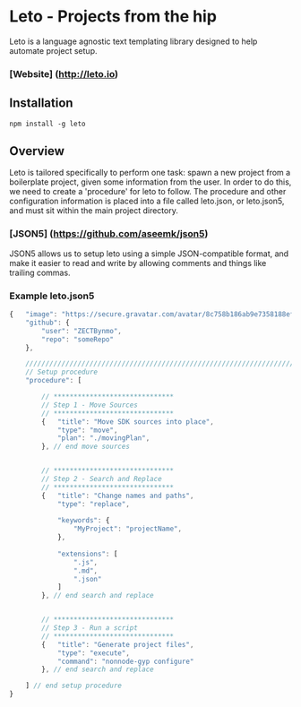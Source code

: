 # Leto - Projects from the hip

Leto is a language agnostic text templating library designed to help automate project setup.

### [Website] (http://leto.io)

## Installation

```
npm install -g leto
```

## Overview

Leto is tailored specifically to perform one task: spawn a new project from a boilerplate project, given some information from the user. In order to do this, we need to create a 'procedure' for leto to follow. The procedure and other configuration information is placed into a file called leto.json, or leto.json5, and must sit within the main project directory.

### [JSON5] (https://github.com/aseemk/json5)

JSON5 allows us to setup leto using a simple JSON-compatible format, and make it easier to read and write by allowing comments and things like trailing commas.

### Example leto.json5

```js
{   "image": "https://secure.gravatar.com/avatar/8c758b186ab9e7358188ef30672ce84e?s=496&d=retro",                                                 
    "github": {                                                           
        "user": "ZECTBynmo",                                              
        "repo": "someRepo"
    }, 

    ////////////////////////////////////////////////////////////////////////////////
    // Setup procedure
    "procedure": [

        // ******************************
        // Step 1 - Move Sources
        // ******************************
        {   "title": "Move SDK sources into place",
            "type": "move",                     
            "plan": "./movingPlan",             
        }, // end move sources


        // ******************************
        // Step 2 - Search and Replace
        // ******************************
        {   "title": "Change names and paths",
            "type": "replace",                  
                                                
            "keywords": {       
                "MyProject": "projectName",     
            },                                  
                
            "extensions": [                     
                ".js",                          
                ".md",
                ".json"
            ]
        }, // end search and replace


        // ******************************
        // Step 3 - Run a script
        // ******************************
        {   "title": "Generate project files",
            "type": "execute",
            "command": "nonnode-gyp configure"
        }, // end search and replace

    ] // end setup procedure 
}
```